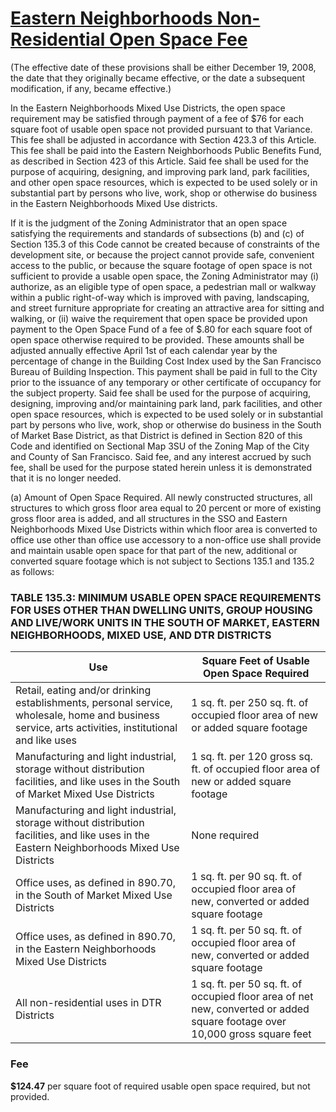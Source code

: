 # [Eastern Neighborhoods Non-Residential Open Space Fee](http://library.amlegal.com/nxt/gateway.dll/California/planning/article4developmentimpactfeesandprojectr?f=templates$fn=default.htm$3.0$vid=amlegal:sanfrancisco_ca$anc=JD_426)
(The effective date of these provisions shall be either December 19, 2008, the date that they originally became effective, or the date a subsequent modification, if any, became effective.)

In the Eastern Neighborhoods Mixed Use Districts, the open space requirement may be satisfied through payment of a fee of $76 for each square foot of usable open space not provided pursuant to that Variance. This fee shall be adjusted in accordance with Section 423.3 of this Article. This fee shall be paid into the Eastern Neighborhoods Public Benefits Fund, as described in Section 423 of this Article. Said fee shall be used for the purpose of acquiring, designing, and improving park land, park facilities, and other open space resources, which is expected to be used solely or in substantial part by persons who live, work, shop or otherwise do business in the Eastern Neighborhoods Mixed Use districts.

If it is the judgment of the Zoning Administrator that an open space satisfying the requirements and standards of subsections (b) and (c) of Section 135.3 of this Code cannot be created because of constraints of the development site, or because the project cannot provide safe, convenient access to the public, or because the square footage of open space is not sufficient to provide a usable open space, the Zoning Administrator may (i) authorize, as an eligible type of open space, a pedestrian mall or walkway within a public right-of-way which is improved with paving, landscaping, and street furniture appropriate for creating an attractive area for sitting and walking, or (ii) waive the requirement that open space be provided upon payment to the Open Space Fund of a fee of $.80 for each square foot of open space otherwise required to be provided. These amounts shall be adjusted annually effective April 1st of each calendar year by the percentage of change in the Building Cost Index used by the San Francisco Bureau of Building Inspection. This payment shall be paid in full to the City prior to the issuance of any temporary or other certificate of occupancy for the subject property. Said fee shall be used for the purpose of acquiring, designing, improving and/or maintaining park land, park facilities, and other open space resources, which is expected to be used solely or in substantial part by persons who live, work, shop or otherwise do business in the South of Market Base District, as that District is defined in Section 820 of this Code and identified on Sectional Map 3SU of the Zoning Map of the City and County of San Francisco. Said fee, and any interest accrued by such fee, shall be used for the purpose stated herein unless it is demonstrated that it is no longer needed.


(a)   Amount of Open Space Required. All newly constructed structures, all structures to which gross floor area equal to 20 percent or more of existing gross floor area is added, and all structures in the SSO and Eastern Neighborhoods Mixed Use Districts within which floor area is converted to office use other than office use accessory to a non-office use shall provide and maintain usable open space for that part of the new, additional or converted square footage which is not subject to Sections 135.1 and 135.2 as follows:

### TABLE 135.3: MINIMUM USABLE OPEN SPACE REQUIREMENTS FOR USES OTHER THAN DWELLING UNITS, GROUP HOUSING AND LIVE/WORK UNITS IN THE SOUTH OF MARKET, EASTERN NEIGHBORHOODS, MIXED USE, AND DTR DISTRICTS

Use   | Square Feet of Usable Open Space Required
------|------------------------------------------
Retail, eating and/or drinking establishments, personal service, wholesale, home and business service, arts activities, institutional and like uses | 1 sq. ft. per 250 sq. ft. of occupied floor area of new or added square footage
Manufacturing and light industrial, storage without distribution facilities, and like uses in the South of Market Mixed Use Districts | 1 sq. ft. per 120 gross sq. ft. of occupied floor area of new or added square footage
Manufacturing and light industrial, storage without distribution facilities, and like uses in the Eastern Neighborhoods Mixed Use Districts | None required
Office uses, as defined in 890.70, in the South of Market Mixed Use Districts | 1 sq. ft. per 90 sq. ft. of occupied floor area of new, converted or added square footage
Office uses, as defined in 890.70, in the Eastern Neighborhoods Mixed Use Districts | 1 sq. ft. per 50 sq. ft. of occupied floor area of new, converted or added square footage
All non-residential uses in DTR Districts | 1 sq. ft. per 50 sq. ft. of occupied floor area of net new, converted or added square footage over 10,000 gross square feet

### Fee

**$124.47** per square foot of required
usable open space required, but not
provided.
